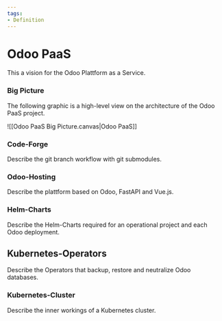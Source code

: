 ```yaml
---
tags:
- Definition
---
```

# Odoo PaaS

This a vision for the Odoo Plattform as a Service.

### Big Picture

The following graphic is a high-level view on the architecture of the Odoo PaaS project.

![[Odoo PaaS Big Picture.canvas|Odoo PaaS]]

### Code-Forge

Describe the git branch workflow with git submodules.
### Odoo-Hosting

Describe the plattform based on Odoo, FastAPI and Vue.js.
### Helm-Charts

Describe the Helm-Charts required for an operational project and each Odoo deployment.
## Kubernetes-Operators

Describe the Operators that backup, restore and neutralize Odoo databases.
### Kubernetes-Cluster

Describe the inner workings of a Kubernetes cluster.
